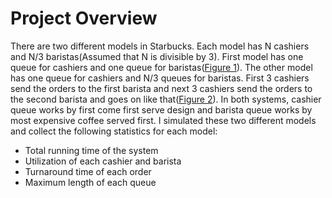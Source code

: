 # Project Overview
There are two different models in Starbucks. Each model has N cashiers and N/3 baristas(Assumed that N is divisible by 3). First model has one queue for cashiers and one queue for baristas([Figure 1](https://raw.githubusercontent.com/hasan-yaman/Discrete-Event-Simulation/master/fig1.png)). The other model has one queue for cashiers and N/3 queues for baristas. First 3 cashiers send the orders to the first barista and next 3 cashiers send the orders to the second barista and goes on like that([Figure 2](https://raw.githubusercontent.com/hasan-yaman/Discrete-Event-Simulation/master/fig2.png)). In both systems, cashier queue works by first come first serve design and barista queue works by most expensive coffee served first.
I simulated these two different models and collect the following statistics for each model:
- Total running time of the system
- Utilization of each cashier and barista 
- Turnaround time of each order
- Maximum length of each queue

